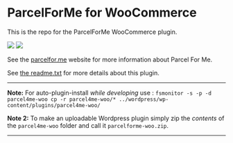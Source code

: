 # ParcelForMe for WooCommerce

This is the repo for the ParcelForMe WooCommerce plugin.

![](https://woocommerce.com/wp-content/themes/woomattic/images/logo-woocommerce@2x.png)
![](http://parcelfor.me/images/site/logo--horizontal.svg)

See the [parcelfor.me](http://parcelfor.me/) website for more information about Parcel For Me.

See [the readme.txt](parcel4me/readme.txt) for more details about this plugin.

------

**Note:** For auto-plugin-install *while developing* use : 
`fsmonitor -s -p -d parcel4me-woo cp -r parcel4me-woo/* ../wordpress/wp-content/plugins/parcel4me-woo/`

**Note 2:** To make an uploadable Wordpress plugin simply zip the *contents* of the `parcel4me-woo` folder and call it `parcelforme-woo.zip`.


------
